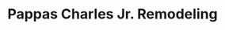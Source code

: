 ---
title: "Pappas Charles Jr. Remodeling"
url: /burgettstown/pappas-charles-jr-remodeling/
shop: furniture
---